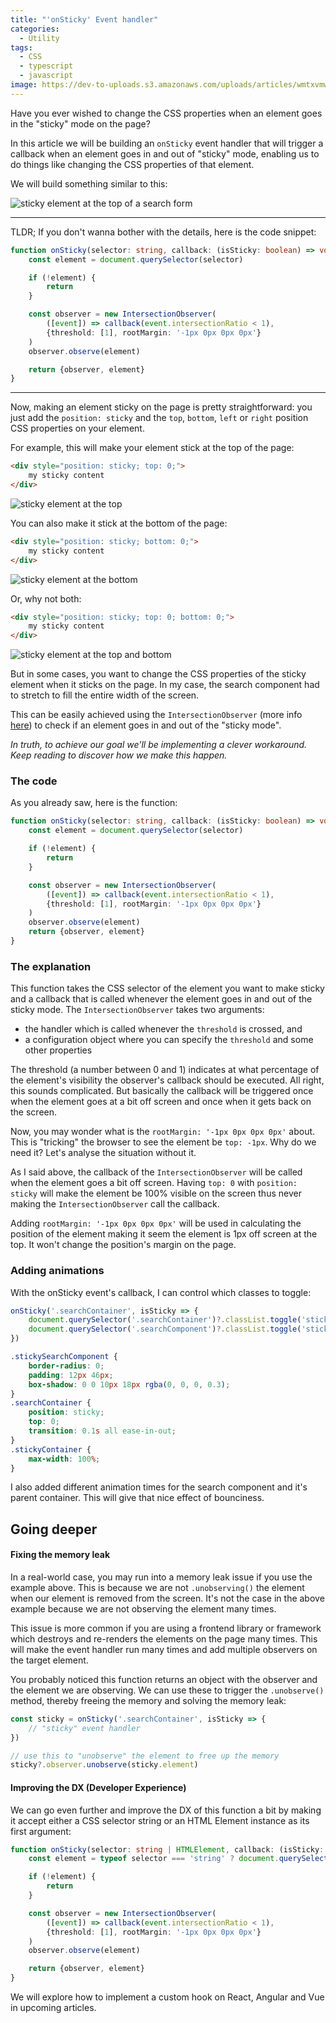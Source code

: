 ```yaml
---
title: "'onSticky' Event handler"
categories:
  - Utility
tags:
  - CSS
  - typescript
  - javascript
image: https://dev-to-uploads.s3.amazonaws.com/uploads/articles/wmtxvmwudbbxict196p8.gif
---
```


Have you ever wished to change the CSS properties when an element goes in the "sticky" mode on the page?

In this article we will be building an `onSticky` event handler that will trigger a callback when an element goes in and out of "sticky" mode, enabling us to do things like changing the CSS properties of that element.

We will build something similar to this:

![sticky element at the top of a search form](https://dev-to-uploads.s3.amazonaws.com/uploads/articles/pyg7utwy5jef2lgodfid.gif)

---

TLDR; If you don't wanna bother with the details, here is the code snippet:
```ts
function onSticky(selector: string, callback: (isSticky: boolean) => void) {
	const element = document.querySelector(selector)

	if (!element) {
		return
	}

	const observer = new IntersectionObserver(
		([event]) => callback(event.intersectionRatio < 1),
		{threshold: [1], rootMargin: '-1px 0px 0px 0px'}
	)
	observer.observe(element)

	return {observer, element}
}
```


---

Now, making an element sticky on the page is pretty straightforward: you just add the `position: sticky` and the `top`, `bottom`, `left` or `right` position CSS properties on your element.

For example, this will make your element stick at the top of the page:
```html
<div style="position: sticky; top: 0;">
    my sticky content
</div>
```

![sticky element at the top](https://dev-to-uploads.s3.amazonaws.com/uploads/articles/gffuohtpppcmozte24kw.gif)



You can also make it stick at the bottom of the page:

```html
<div style="position: sticky; bottom: 0;">
    my sticky content
</div>
```

![sticky element at the bottom](https://dev-to-uploads.s3.amazonaws.com/uploads/articles/kvzyjty063yyx574setc.gif)


Or, why not both:
```html
<div style="position: sticky; top: 0; bottom: 0;">
    my sticky content
</div>
```

![sticky element at the top and bottom](https://dev-to-uploads.s3.amazonaws.com/uploads/articles/hvybpzolmwhs6xil8gz5.gif)

But in some cases, you want to change the CSS properties of the sticky element when it sticks on the page. In my case, the search component had to stretch to fill the entire width of the screen.

This can be easily achieved using the `IntersectionObserver` (more info [here](https://developer.mozilla.org/en-US/docs/Web/API/Intersection_Observer_API)) to check if an element goes in and out of the "sticky mode".

_In truth, to achieve our goal we'll be implementing a clever workaround. Keep reading to discover how we make this happen._


### The code

As you already saw, here is the function:
```ts
function onSticky(selector: string, callback: (isSticky: boolean) => void) {
	const element = document.querySelector(selector)

	if (!element) {
		return
	}

	const observer = new IntersectionObserver(
		([event]) => callback(event.intersectionRatio < 1),
		{threshold: [1], rootMargin: '-1px 0px 0px 0px'}
	)
	observer.observe(element)
	return {observer, element}
}
```

### The explanation

This function takes the CSS selector of the element you want to make sticky and a callback that is called whenever the element goes in and out of the sticky mode.  The `IntersectionObserver` takes two arguments:
- the handler which is called whenever the `threshold` is crossed, and
- a configuration object where you can specify the `threshold` and some other properties

The threshold (a number between 0 and 1) indicates at what percentage of the element's visibility the observer's callback should be executed. All right, this sounds complicated. But basically the callback will be triggered once when the element goes at a bit off screen and once when it gets back on the screen.

Now, you may wonder what is the `rootMargin: '-1px 0px 0px 0px'` about. This is "tricking" the browser to see the element be `top: -1px`. Why do we need it? Let's analyse the situation without it.

As I said above, the callback of the `IntersectionObserver` will be called when the element goes a bit off screen. Having `top: 0` with `position: sticky` will make the element be 100% visible on the screen thus never making the `IntersectionObserver` call the callback.

Adding `rootMargin: '-1px 0px 0px 0px'` will be used in calculating the position of the element making it seem the element is 1px off screen at the top. It won't change the position's margin on the page.


### Adding animations
With the onSticky event's callback, I can control which classes to toggle:
```ts
onSticky('.searchContainer', isSticky => {
	document.querySelector('.searchContainer')?.classList.toggle('stickyContainer', isSticky)
	document.querySelector('.searchComponent')?.classList.toggle('stickySearchComponent', isSticky)
})
```

```scss
.stickySearchComponent {
    border-radius: 0;
    padding: 12px 46px;
    box-shadow: 0 0 10px 18px rgba(0, 0, 0, 0.3);
}
.searchContainer {
    position: sticky;
    top: 0;
    transition: 0.1s all ease-in-out;
}
.stickyContainer {
    max-width: 100%;
}

```

I also added different animation times for the search component and it's parent container. This will give that nice effect of bounciness.

## Going deeper
#### Fixing the memory leak
In a real-world case, you may run into a memory leak issue if you use the example above. This is because we are not `.unobserving()` the element when our element is removed from the screen. It's not the case in the above example because we are not observing the element many times.

This issue is more common if you are using a frontend library or framework which destroys and re-renders the elements on the page many times. This will make the event handler run many times and add multiple observers on the target element.

You probably noticed this function returns an object with the observer and the element we are observing. We can use these to trigger the `.unobserve()` method, thereby freeing the memory and solving the memory leak:

```ts
const sticky = onSticky('.searchContainer', isSticky => {
    // "sticky" event handler
})

// use this to "unobserve" the element to free up the memory
sticky?.observer.unobserve(sticky.element)

```

#### Improving the DX (Developer Experience)

We can go even further and improve the DX of this function a bit by making it accept either a CSS selector string or an HTML Element instance as its first argument:

```ts
function onSticky(selector: string | HTMLElement, callback: (isSticky: boolean) => void) {
	const element = typeof selector === 'string' ? document.querySelector(selector) : selector

	if (!element) {
		return
	}

	const observer = new IntersectionObserver(
		([event]) => callback(event.intersectionRatio < 1),
		{threshold: [1], rootMargin: '-1px 0px 0px 0px'}
	)
	observer.observe(element)

	return {observer, element}
}
```

We will explore how to implement a custom hook on React, Angular and Vue in upcoming articles.

